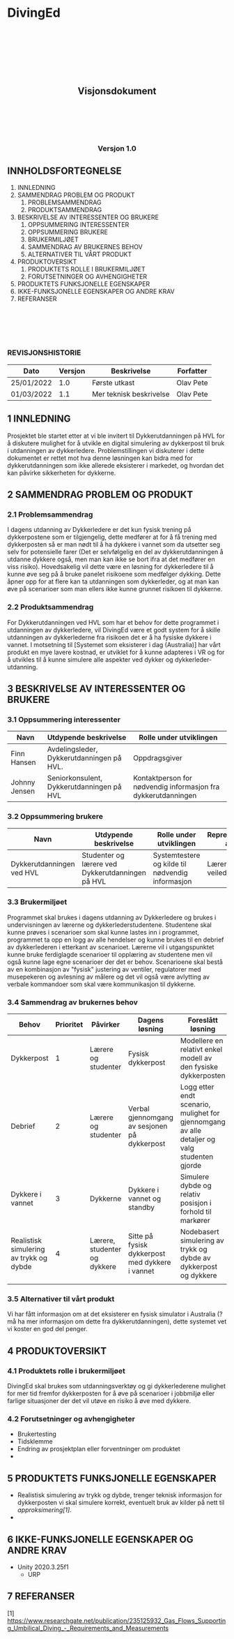 # DivingEd

<br><br><br><br><br><br>

## <center>Visjonsdokument</center>

<br><br><br><br>

### <center>Versjon 1.0</center>
			
<div style="page-break-after: always;"></div>

## INNHOLDSFORTEGNELSE 
1.	INNLEDNING
2.	SAMMENDRAG PROBLEM OG PRODUKT
	1.	PROBLEMSAMMENDRAG
	2.	PRODUKTSAMMENDRAG
3.	BESKRIVELSE AV INTERESSENTER OG BRUKERE
	1.	OPPSUMMERING INTERESSENTER
	2.	OPPSUMMERING BRUKERE
	3.	BRUKERMILJØET
	4.	SAMMENDRAG AV BRUKERNES BEHOV
	5.	ALTERNATIVER TIL VÅRT PRODUKT
4.	PRODUKTOVERSIKT
	1.	PRODUKTETS ROLLE I BRUKERMILJØET
	2.	FORUTSETNINGER OG AVHENGIGHETER
5.	PRODUKTETS FUNKSJONELLE EGENSKAPER
6.	IKKE-FUNKSJONELLE EGENSKAPER OG ANDRE KRAV
7.	REFERANSER

<br><br><br><br>

### REVISJONSHISTORIE

| Dato | Versjon | Beskrivelse | Forfatter |
| --- | --- | --- |  --- | 
| 25/01/2022 | 1.0 | Første utkast | Olav Pete |
| 01/03/2022 | 1.1 | Mer teknisk beskrivelse | Olav Pete |
			
<div style="page-break-after: always;"></div>

 
## 1	INNLEDNING

Prosjektet ble startet etter at vi ble invitert til Dykkerutdanningen på HVL for å diskutere mulighet for å utvikle en digital simulering av dykkerpost til bruk i utdanningen av dykkerledere. Problemstillingen vi diskuterer i dette dokumentet er rettet mot hva denne løsningen kan bidra med for dykkerutdanningen som ikke allerede eksisterer i markedet, og hvordan det kan påvirke sikkerheten for dykkerne.

## 2	SAMMENDRAG PROBLEM OG PRODUKT
### 2.1	Problemsammendrag

I dagens utdanning av Dykkerledere er det kun fysisk trening på dykkerpostene som er tilgjengelig, dette medfører at for å få trening med dykkerposten så er man nødt til å ha dykkere i vannet som da utsetter seg selv for potensielle farer (Det er selvfølgelig en del av dykkerutdanningen å utdanne dykkere også, men man kan ikke se bort ifra at det medfører en viss risiko). Hovedsakelig vil dette være en løsning for dykkerledere  til å kunne øve seg på å bruke panelet risikoene som medfølger dykking. Dette åpner opp for at flere kan ta utdanningen som dykkerleder, og at man kan øve på scenarioer som man ellers ikke kunne grunnet risikoen til dykkerne.

### 2.2	Produktsammendrag

For Dykkerutdanningen ved HVL som har et behov for dette programmet i utdanningen av dykkerledere, vil DivingEd være et godt system for å skille utdanningen av dykkerlederne fra risikoen det er å ha fysiske dykkere i vannet. I motsetning til [Systemet som eksisterer i dag (Australia)] har vårt produkt en mye lavere kostnad, er utviklet for å kunne adapteres i VR og for å utvikles til å kunne simulere alle aspekter ved dykker og dykkerleder-utdanning.

<div style="page-break-after: always;"></div>

## 3	BESKRIVELSE AV INTERESSENTER OG BRUKERE
### 3.1	Oppsummering interessenter

| Navn | Utdypende beskrivelse | Rolle under utviklingen |
| --- | --- | --- |
| Finn Hansen | Avdelingsleder, Dykkerutdanningen på HVL. | Oppdragsgiver |
| Johnny Jensen | Seniorkonsulent, Dykkerutdanningen på HVL | Kontaktperson for nødvendig informasjon fra dykkerutdanningen |

### 3.2	Oppsummering brukere

| Navn | Utdypende beskrivelse | Rolle under utviklingen | Representert av |
| --- | --- | --- | --- |
| Dykkerutdanningen ved HVL | Studenter og lærere ved Dykkerutdanningen på HVL | Systemtestere og kilde til nødvendig informasjon | Lærere og veiledere.

### 3.3	Brukermiljøet

Programmet skal brukes i dagens utdanning av Dykkerledere og brukes i undervisningen av lærerne og dykkerlederstudentene. Studentene skal kunne prøves i scenarioer som skal kunne lastes inn i programmet, programmet ta opp en logg av alle hendelser og kunne brukes til en debrief av dykkerlederen i etterkant av scenarioet. Lærerne vil i utgangspunktet kunne bruke ferdiglagde scenarioer til opplæring av studentene men vil også kunne lage egne scenarioer der det er behov. Scenarioene skal bestå av en kombinasjon av "fysisk" justering av ventiler, regulatorer med musepekeren og avlesning av målere og det vil også være avlytting av verbale kommandoer som skal være kommunikasjon til dykkerne.

### 3.4	Sammendrag av brukernes behov

| Behov | Prioritet | Påvirker | Dagens løsning | Foreslått løsning |		
| --- | --- | --- | --- | --- |
| Dykkerpost | 1 | Lærere og studenter | Fysisk dykkerpost | Modellere en relativt enkel modell av den fysiske dykkerposten |
| Debrief | 2 | Lærere og studenter | Verbal gjennomgang av sesjonen på dykkerpost | Logg etter endt scenario, mulighet for gjennomgang av alle detaljer og valg studenten gjorde |
| Dykkere i vannet | 3 | Dykkerne | Dykkere i vannet og standby | Simulere dybde og relativ posisjon i forhold til markører |
| Realistisk simulering av trykk og dybde | 4 | Lærere, studenter og dykkere | Sitte på fysisk dykkerpost med dykkere i vannet | Nodebasert simulering av trykk og dybde av dykkerpost og dykkere |
|  |  |  |  |  |

### 3.5	Alternativer til vårt produkt

Vi har fått informasjon om at det eksisterer en fysisk simulator i Australia (? må ha mer informasjon om dette fra dykkerutdanningen), dette systemet vet vi koster en god del penger.

<div style="page-break-after: always;"></div>

## 4	PRODUKTOVERSIKT
### 4.1	Produktets rolle i brukermiljøet

DivingEd skal brukes som utdanningsverktøy og gi dykkerlederene mulighet for mer tid fremfor dykkerposten for å øve på scenarioer i jobbmiljø eller farlige situasjoner der det vil utøve en risiko å øve med dykkere.

### 4.2	Forutsetninger og avhengigheter

- Brukertesting 
- Tidsklemme
- Endring av prosjektplan eller forventninger om produktet
- 

<div style="page-break-after: always;"></div>

## 5	PRODUKTETS FUNKSJONELLE EGENSKAPER

- Realistisk simulering av trykk og dybde, trenger teknisk informasjon for dykkerposten vi skal simulere korrekt, eventuelt bruk av kilder på nett til <cite>approksimering[1]<cite>.
- 

## 6	IKKE-FUNKSJONELLE EGENSKAPER OG ANDRE KRAV

- Unity 2020.3.25f1
	- URP


## 7	REFERANSER

[1] https://www.researchgate.net/publication/235125932_Gas_Flows_Supporting_Umbilical_Diving_-_Requirements_and_Measurements